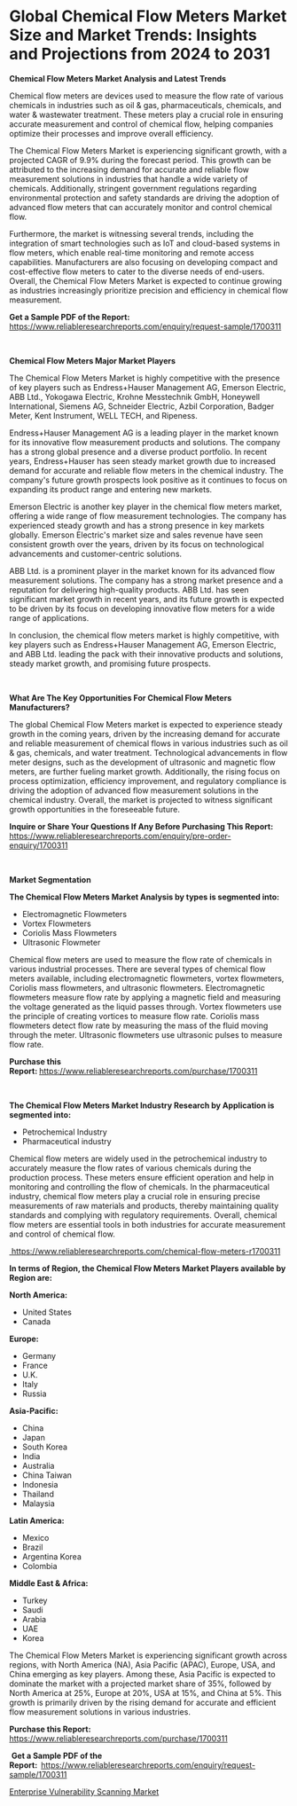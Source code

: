<p><h1>Global Chemical Flow Meters Market Size and Market Trends: Insights and Projections from 2024 to 2031</h1></p><p><strong>Chemical Flow Meters Market Analysis and Latest Trends</strong></p>
<p><p>Chemical flow meters are devices used to measure the flow rate of various chemicals in industries such as oil & gas, pharmaceuticals, chemicals, and water & wastewater treatment. These meters play a crucial role in ensuring accurate measurement and control of chemical flow, helping companies optimize their processes and improve overall efficiency.</p><p>The Chemical Flow Meters Market is experiencing significant growth, with a projected CAGR of 9.9% during the forecast period. This growth can be attributed to the increasing demand for accurate and reliable flow measurement solutions in industries that handle a wide variety of chemicals. Additionally, stringent government regulations regarding environmental protection and safety standards are driving the adoption of advanced flow meters that can accurately monitor and control chemical flow.</p><p>Furthermore, the market is witnessing several trends, including the integration of smart technologies such as IoT and cloud-based systems in flow meters, which enable real-time monitoring and remote access capabilities. Manufacturers are also focusing on developing compact and cost-effective flow meters to cater to the diverse needs of end-users. Overall, the Chemical Flow Meters Market is expected to continue growing as industries increasingly prioritize precision and efficiency in chemical flow measurement.</p></p>
<p><strong>Get a Sample PDF of the Report:&nbsp;</strong> <a href="https://www.reliableresearchreports.com/enquiry/request-sample/1700311">https://www.reliableresearchreports.com/enquiry/request-sample/1700311</a></p>
<p>&nbsp;</p>
<p><strong>Chemical Flow Meters Major Market Players</strong></p>
<p><p>The Chemical Flow Meters Market is highly competitive with the presence of key players such as Endress+Hauser Management AG, Emerson Electric, ABB Ltd., Yokogawa Electric, Krohne Messtechnik GmbH, Honeywell International, Siemens AG, Schneider Electric, Azbil Corporation, Badger Meter, Kent Instrument, WELL TECH, and Ripeness.</p><p>Endress+Hauser Management AG is a leading player in the market known for its innovative flow measurement products and solutions. The company has a strong global presence and a diverse product portfolio. In recent years, Endress+Hauser has seen steady market growth due to increased demand for accurate and reliable flow meters in the chemical industry. The company's future growth prospects look positive as it continues to focus on expanding its product range and entering new markets.</p><p>Emerson Electric is another key player in the chemical flow meters market, offering a wide range of flow measurement technologies. The company has experienced steady growth and has a strong presence in key markets globally. Emerson Electric's market size and sales revenue have seen consistent growth over the years, driven by its focus on technological advancements and customer-centric solutions.</p><p>ABB Ltd. is a prominent player in the market known for its advanced flow measurement solutions. The company has a strong market presence and a reputation for delivering high-quality products. ABB Ltd. has seen significant market growth in recent years, and its future growth is expected to be driven by its focus on developing innovative flow meters for a wide range of applications.</p><p>In conclusion, the chemical flow meters market is highly competitive, with key players such as Endress+Hauser Management AG, Emerson Electric, and ABB Ltd. leading the pack with their innovative products and solutions, steady market growth, and promising future prospects.</p></p>
<p>&nbsp;</p>
<p><strong>What Are The Key Opportunities For Chemical Flow Meters Manufacturers?</strong></p>
<p><p>The global Chemical Flow Meters market is expected to experience steady growth in the coming years, driven by the increasing demand for accurate and reliable measurement of chemical flows in various industries such as oil & gas, chemicals, and water treatment. Technological advancements in flow meter designs, such as the development of ultrasonic and magnetic flow meters, are further fueling market growth. Additionally, the rising focus on process optimization, efficiency improvement, and regulatory compliance is driving the adoption of advanced flow measurement solutions in the chemical industry. Overall, the market is projected to witness significant growth opportunities in the foreseeable future.</p></p>
<p><strong>Inquire or Share Your Questions If Any Before Purchasing This Report:</strong> <a href="https://www.reliableresearchreports.com/enquiry/pre-order-enquiry/1700311">https://www.reliableresearchreports.com/enquiry/pre-order-enquiry/1700311</a></p>
<p>&nbsp;</p>
<p><strong>Market Segmentation</strong></p>
<p><strong>The Chemical Flow Meters Market Analysis by types is segmented into:</strong></p>
<p><ul><li>Electromagnetic Flowmeters</li><li>Vortex Flowmeters</li><li>Coriolis Mass Flowmeters</li><li>Ultrasonic Flowmeter</li></ul></p>
<p><p>Chemical flow meters are used to measure the flow rate of chemicals in various industrial processes. There are several types of chemical flow meters available, including electromagnetic flowmeters, vortex flowmeters, Coriolis mass flowmeters, and ultrasonic flowmeters. Electromagnetic flowmeters measure flow rate by applying a magnetic field and measuring the voltage generated as the liquid passes through. Vortex flowmeters use the principle of creating vortices to measure flow rate. Coriolis mass flowmeters detect flow rate by measuring the mass of the fluid moving through the meter. Ultrasonic flowmeters use ultrasonic pulses to measure flow rate.</p></p>
<p><strong>Purchase this Report:&nbsp;</strong><a href="https://www.reliableresearchreports.com/purchase/1700311">https://www.reliableresearchreports.com/purchase/1700311</a></p>
<p>&nbsp;</p>
<p><strong>The Chemical Flow Meters Market Industry Research by Application is segmented into:</strong></p>
<p><ul><li>Petrochemical Industry</li><li>Pharmaceutical industry</li></ul></p>
<p><p>Chemical flow meters are widely used in the petrochemical industry to accurately measure the flow rates of various chemicals during the production process. These meters ensure efficient operation and help in monitoring and controlling the flow of chemicals. In the pharmaceutical industry, chemical flow meters play a crucial role in ensuring precise measurements of raw materials and products, thereby maintaining quality standards and complying with regulatory requirements. Overall, chemical flow meters are essential tools in both industries for accurate measurement and control of chemical flow.</p></p>
<p><a href="https://www.reliableresearchreports.com/chemical-flow-meters-r1700311">&nbsp;https://www.reliableresearchreports.com/chemical-flow-meters-r1700311</a></p>
<p><strong>In terms of Region, the Chemical Flow Meters Market Players available by Region are:</strong></p>
<p>
    <p> <strong> North America: </strong>
        <ul>
            <li>United States</li>
            <li>Canada</li>
        </ul>
        </p> 
    <p> <strong> Europe: </strong>
        <ul>
            <li>Germany</li>
            <li>France</li>
            <li>U.K.</li>
            <li>Italy</li>
            <li>Russia</li>
        </ul>
        </p> 
    <p> <strong> Asia-Pacific: </strong>
        <ul>
            <li>China</li>
            <li>Japan</li>
            <li>South Korea</li>
            <li>India</li>
            <li>Australia</li>
            <li>China Taiwan</li>
            <li>Indonesia</li>
            <li>Thailand</li>
            <li>Malaysia</li>
        </ul>
        </p> 
    <p> <strong> Latin America: </strong>
        <ul>
            <li>Mexico</li>
            <li>Brazil</li>
            <li>Argentina Korea</li>
            <li>Colombia</li>
        </ul>
        </p> 
    <p> <strong> Middle East & Africa: </strong>
        <ul>
            <li>Turkey</li>
            <li>Saudi</li>
            <li>Arabia</li>
            <li>UAE</li>
            <li>Korea</li>
        </ul>
    </p>
    </p>
<p><p>The Chemical Flow Meters Market is experiencing significant growth across regions, with North America (NA), Asia Pacific (APAC), Europe, USA, and China emerging as key players. Among these, Asia Pacific is expected to dominate the market with a projected market share of 35%, followed by North America at 25%, Europe at 20%, USA at 15%, and China at 5%. This growth is primarily driven by the rising demand for accurate and efficient flow measurement solutions in various industries.</p></p>
<p><strong>Purchase this Report: </strong><a href="https://www.reliableresearchreports.com/purchase/1700311">https://www.reliableresearchreports.com/purchase/1700311</a></p>
<p>&nbsp;<strong>Get a Sample PDF of the Report:&nbsp;&nbsp;</strong><a href="https://www.reliableresearchreports.com/enquiry/request-sample/1700311">https://www.reliableresearchreports.com/enquiry/request-sample/1700311</a></p>
<p><strong></strong></p>
<p><p><a href="https://issuu.com/reportprime-2/docs/enterprise-vulnerability-scanning-market-size-2030">Enterprise Vulnerability Scanning Market</a></p></p>